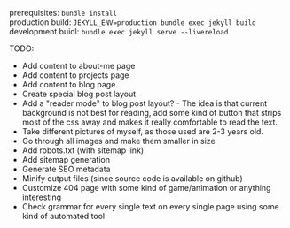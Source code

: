 prerequisites: `bundle install` <br/>
production build: `JEKYLL_ENV=production bundle exec jekyll build` <br/>
development buidl: `bundle exec jekyll serve --livereload` <br/>

TODO:

- Add content to about-me page
- Add content to projects page
- Add content to blog page
- Create special blog post layout
- Add a "reader mode" to blog post layout? - The idea is that current background is not best for reading, add some kind of button that strips most of the css away and makes it really comfortable to read the text.
- Take different pictures of myself, as those used are 2-3 years old.
- Go through all images and make them smaller in size
- Add robots.txt (with sitemap link)
- Add sitemap generation
- Generate SEO metadata
- Minify output files (since source code is available on github)
- Customize 404 page with some kind of game/animation or anything interesting
- Check grammar for every single text on every single page using some kind of automated tool
